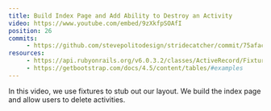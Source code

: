 ```yaml
---
title: Build Index Page and Add Ability to Destroy an Activity
video: https://www.youtube.com/embed/9zXkfpSOAfI
position: 26
commits:
     - https://github.com/stevepolitodesign/stridecatcher/commit/75afac06b4d6d5612753977c42b657a198352c47
resources:
     - https://api.rubyonrails.org/v6.0.3.2/classes/ActiveRecord/FixtureSet.html
     - https://getbootstrap.com/docs/4.5/content/tables/#examples
---
```

In this video, we use fixtures to stub out our layout. We build the index page and allow users to delete activities.